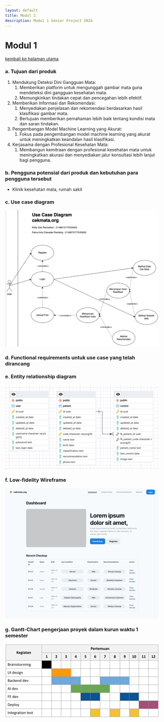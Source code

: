 ```yaml
---
layout: default
title: Modul 1
description: Modul 1 Senior Project 2024
---
```


# **Modul 1**
[kembali ke halaman utama](./)

### **a. Tujuan dari produk**
1. Mendukung Deteksi Dini Gangguan Mata:
   1. Memberikan platform untuk mengunggah gambar mata guna mendeteksi dini gangguan kesehatan mata.
   2. Memungkinkan tindakan cepat dan pencegahan lebih efektif.
2. Memberikan Informasi dan Rekomendasi:
   1. Menyediakan penjelasan dan rekomendasi berdasarkan hasil klasifikasi gambar mata.
   2. Bertujuan memberikan pemahaman lebih baik tentang kondisi mata dan saran tindakan.
3. Pengembangan Model Machine Learning yang Akurat:
   1. Fokus pada pengembangan model machine learning yang akurat untuk meningkatkan keandalan hasil klasifikasi.
4. Kerjasama dengan Profesional Kesehatan Mata:
   1. Membangun kemitraan dengan profesional kesehatan mata untuk meningkatkan akurasi dan menyediakan jalur konsultasi lebih lanjut bagi pengguna.

### **b. Pengguna potensial dari produk dan kebutuhan para pengguna tersebut**
- Klinik kesehatan mata, rumah sakit

### **c. Use case diagram**
<img src="./public/pict_UseCase.png">

### **d. Functional requirements untuk use case yang telah dirancang**


### **e. Entity relationship diagram**
<img src="./public/pict_ERD.png">

### **f. Low-fidelity Wireframe**
<img src="./public/pict_LoFi.png">

### **g. Gantt-Chart pengerjaan proyek dalam kurun waktu 1 semester**
<img src="./public/pict_GanttChart.png">